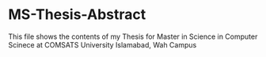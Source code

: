 # MS-Thesis-Abstract
This file shows the contents of my Thesis for Master in Science in Computer Scinece at COMSATS University Islamabad, Wah Campus
